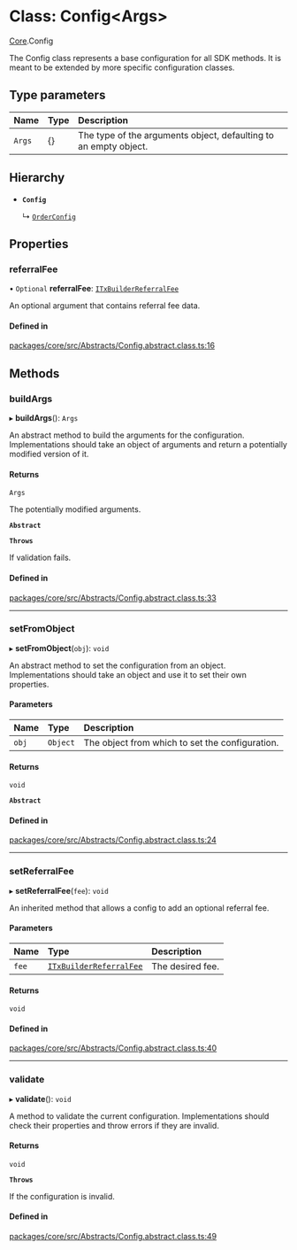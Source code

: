 # Class: Config\<Args\>

[Core](../modules/Core.md).Config

The Config class represents a base configuration for all SDK methods.
It is meant to be extended by more specific configuration classes.

## Type parameters

| Name | Type | Description |
| :------ | :------ | :------ |
| `Args` | {} | The type of the arguments object, defaulting to an empty object. |

## Hierarchy

- **`Config`**

  ↳ [`OrderConfig`](Core.OrderConfig.md)

## Properties

### referralFee

• `Optional` **referralFee**: [`ITxBuilderReferralFee`](../interfaces/Core.ITxBuilderReferralFee.md)

An optional argument that contains referral fee data.

#### Defined in

[packages/core/src/Abstracts/Config.abstract.class.ts:16](https://github.com/SundaeSwap-finance/sundae-sdk/blob/main/packages/core/src/Abstracts/Config.abstract.class.ts#L16)

## Methods

### buildArgs

▸ **buildArgs**(): `Args`

An abstract method to build the arguments for the configuration.
Implementations should take an object of arguments and return a potentially modified version of it.

#### Returns

`Args`

The potentially modified arguments.

**`Abstract`**

**`Throws`**

If validation fails.

#### Defined in

[packages/core/src/Abstracts/Config.abstract.class.ts:33](https://github.com/SundaeSwap-finance/sundae-sdk/blob/main/packages/core/src/Abstracts/Config.abstract.class.ts#L33)

___

### setFromObject

▸ **setFromObject**(`obj`): `void`

An abstract method to set the configuration from an object.
Implementations should take an object and use it to set their own properties.

#### Parameters

| Name | Type | Description |
| :------ | :------ | :------ |
| `obj` | `Object` | The object from which to set the configuration. |

#### Returns

`void`

**`Abstract`**

#### Defined in

[packages/core/src/Abstracts/Config.abstract.class.ts:24](https://github.com/SundaeSwap-finance/sundae-sdk/blob/main/packages/core/src/Abstracts/Config.abstract.class.ts#L24)

___

### setReferralFee

▸ **setReferralFee**(`fee`): `void`

An inherited method that allows a config to add an optional referral fee.

#### Parameters

| Name | Type | Description |
| :------ | :------ | :------ |
| `fee` | [`ITxBuilderReferralFee`](../interfaces/Core.ITxBuilderReferralFee.md) | The desired fee. |

#### Returns

`void`

#### Defined in

[packages/core/src/Abstracts/Config.abstract.class.ts:40](https://github.com/SundaeSwap-finance/sundae-sdk/blob/main/packages/core/src/Abstracts/Config.abstract.class.ts#L40)

___

### validate

▸ **validate**(): `void`

A method to validate the current configuration.
Implementations should check their properties and throw errors if they are invalid.

#### Returns

`void`

**`Throws`**

If the configuration is invalid.

#### Defined in

[packages/core/src/Abstracts/Config.abstract.class.ts:49](https://github.com/SundaeSwap-finance/sundae-sdk/blob/main/packages/core/src/Abstracts/Config.abstract.class.ts#L49)
